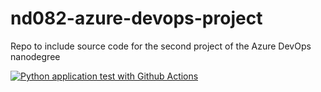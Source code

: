 # nd082-azure-devops-project
Repo to include source code for the second project of the Azure DevOps nanodegree

[![Python application test with Github Actions](https://github.com/mo-badreldin/nd082-azure-devops-project/actions/workflows/pythonapp.yml/badge.svg?branch=main)](https://github.com/mo-badreldin/nd082-azure-devops-project/actions/workflows/pythonapp.yml)
